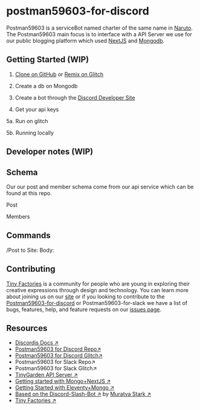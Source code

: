 # postman59603-for-discord

Postman59603 is a serviceBot named charter of the same name in [Naruto](https://naruto.fandom.com/wiki/Courier_Ninja). The Postman59603 main focus is to interface with a API Server we use for our public blogging platform which used [NextJS](https://nextjs.org) and [Mongodb](https://www.mongodb.com). 

## Getting Started (WIP)

1. [Clone on GitHub](https://github.com/tiny-factories/postman59603-for-discord) or [Remix on Glitch]()
2. Create a db on Mongodb

3. Create a bot through the [Discord Developer Site](https://discord.com/developers/applications/)

4. Get your api keys 

5a. Run on glitch 

5b. Running locally 


## Developer notes (WIP)
## Schema 
Our our post and member schema come from our api service which can be found at this repo. 

Post 


Members

## Commands

/Post to 
Site:
Body: 


## Contributing
[Tiny Factories](https://tinyfactories.space) is a community for people who are young in exploring their creative expressions through design and technology. You can learn more about joining us on our [site](https://tinyfactories.space) or if you looking to contribute to the [Postman59603-for-discord](https://github.com/tiny-factories/postman59603-for-discord) or Postman59603-for-slack we have a list of bugs, features, help, and feature requests on our [issues page](https://github.com/tiny-factories/postman59603-for-discord/issues). 


## Resources 
- [Discordjs Docs ↗]()
- [Postman59603 for Discord Repo↗](https://github.com/tiny-factories/postman59603-for-discord)
- [Postman59603 for Discord Glitch↗]()
- Postman59603 for Slack Repo↗
- Postman59603 for Slack Glitch↗
- [TinyGarden API Server ↗]()
- [Getting started with Mongo+NextJS ↗]()
- [Getting Started with Eleventy+Mongo ↗]()
- [Based on the Discord-Slash-Bot ↗](https://github.com/muratvastark/discord-slash-bot/) by [Muratva Stark  ↗](https://github.com/muratvastark)
- [Tiny Factories ↗](https://tinyfactories.space)

